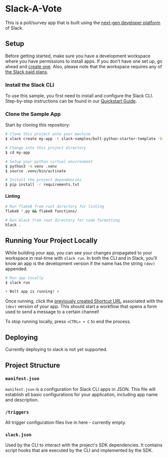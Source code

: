 # Slack-A-Vote

This is a poll/survey app that is built using the [next-gen developer platform](https://api.slack.com/future/intro) of Slack.


## Setup

Before getting started, make sure you have a development workspace where you
have permissions to install apps. If you don’t have one set up, go ahead and
[create one](https://slack.com/create). Also, please note that the workspace
requires any of [the Slack paid plans](https://slack.com/pricing).

### Install the Slack CLI

To use this sample, you first need to install and configure the Slack CLI.
Step-by-step instructions can be found in our
[Quickstart Guide](https://api.slack.com/future/quickstart).

### Clone the Sample App

Start by cloning this repository:

```zsh
# Clone this project onto your machine
$ slack create my-app -t slack-samples/bolt-python-starter-template -b future

# Change into this project directory
$ cd my-app

# Setup your python virtual environment
$ python3 -m venv .venv
$ source .venv/bin/activate

# Install the project dependencies
$ pip install -r requirements.txt
```

#### Linting

```zsh
# Run flake8 from root directory for linting
flake8 *.py && flake8 functions/

# Run black from root directory for code formatting
black .
```


## Running Your Project Locally

While building your app, you can see your changes propagated to your workspace
in real-time with `slack run`. In both the CLI and in Slack, you'll know an app
is the development version if the name has the string `(dev)` appended.

```zsh
# Run app locally
$ slack run

⚡️ Bolt app is running! ⚡️
```

Once running, click the
[previously created Shortcut URL](#create-a-link-trigger) associated with the
`(dev)` version of your app. This should start a workflow that opens a form used
to send a message to a certain channel!

To stop running locally, press `<CTRL> + C` to end the process.

## Deploying
Currently deploying to slack is not yet supported.

## Project Structure

### `manifest.json`

`manifest.json` is a configuration for Slack CLI apps in JSON. This file will
establish all basic configurations for your application, including app name
and description.

### `/triggers`

All trigger configuration files live in here - currently empty.

### `slack.json`

Used by the CLI to interact with the project's SDK dependencies. It contains
script hooks that are executed by the CLI and implemented by the SDK.
